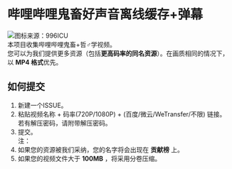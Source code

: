 # 哔哩哔哩鬼畜好声音离线缓存+弹幕  
![图标来源：996ICU](https://avatars2.githubusercontent.com/u/48942249)  
本项目收集哔哩哔哩鬼畜+哲♂学视频。  
您可以为我们提供更多资源（包括**更高码率的同名资源**）。在画质相同的情况下， 以 **MP4 格式**优先。  
## 如何提交
1. 新建一个ISSUE。  
2. 粘贴视频名称 + 码率(720P/1080P) + (百度/微云/WeTransfer/不限) 链接。若有解压密码，请附带解压密码。  
3. 提交。  
 注：  
1. 如果您的资源被我们采纳，您的名字将会出现在 **贡献榜** 上。  
2. 如果您的视频文件大于 **100MB** ，将采用分卷压缩。  
